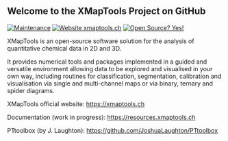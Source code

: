 ## Welcome to the XMapTools Project on GitHub

[![Maintenance](https://img.shields.io/badge/Maintained%3F-yes-green.svg)](https://github.com/xmaptools/XMapTools_Developers/graphs/commit-activity)
[![Website xmaptools.ch](https://img.shields.io/website-up-down-green-red/http/shields.io.svg)](https://xmaptools.ch)
[![Open Source? Yes!](https://badgen.net/badge/Open%20Source%20%3F/Yes%21/blue?icon=github)](#)

XMapTools is an open-source software solution for the analysis of quantitative chemical data in 2D and 3D.

It provides numerical tools and packages implemented in a guided and versatile environment allowing data to be explored and visualised in your own way, including routines for classification, segmentation, calibration and visualisation via single and multi-channel maps or via binary, ternary and spider diagrams. 

XMapTools official website: https://xmaptools.ch

Documentation (work in progress): https://resources.xmaptools.ch  

PTtoolbox (by J. Laughton): https://github.com/JoshuaLaughton/PTtoolbox



<!--

**Here are some ideas to get you started:**

🙋‍♀️ A short introduction - what is your organization all about?
🌈 Contribution guidelines - how can the community get involved?
👩‍💻 Useful resources - where can the community find your docs? Is there anything else the community should know?
🍿 Fun facts - what does your team eat for breakfast?
🧙 Remember, you can do mighty things with the power of [Markdown](https://docs.github.com/github/writing-on-github/getting-started-with-writing-and-formatting-on-github/basic-writing-and-formatting-syntax)
-->
